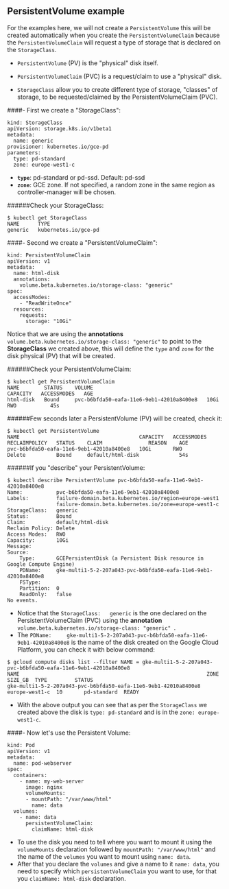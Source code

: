 ## PersistentVolume example

For the examples here, we will not create a `PersistentVolume` this will be created automatically when you create the `PersistentVolumeClaim` because the `PersistentVolumeClaim` will request a type of storage that is declared on the `StorageClass`.

- `PersistentVolume` (PV) is the "physical" disk itself.

- `PersistentVolumeClaim` (PVC) is a request/claim to use a "physical" disk.

- `StorageClass` allow you to create different type of storage, "classes" of storage, to be requested/claimed by the PersistentVolumeClaim (PVC).

####- First we create a "StorageClass":
```
kind: StorageClass
apiVersion: storage.k8s.io/v1beta1
metadata:
  name: generic
provisioner: kubernetes.io/gce-pd
parameters:
  type: pd-standard
  zone: europe-west1-c
```

- **`type`**: pd-standard or pd-ssd. Default: pd-ssd
- **`zone`**: GCE zone. If not specified, a random zone in the same region as controller-manager will be chosen.

######Check your StorageClass:
```
$ kubectl get StorageClass
NAME      TYPE
generic   kubernetes.io/gce-pd   
```

####- Second we create a "PersistentVolumeClaim":
```
kind: PersistentVolumeClaim 
apiVersion: v1 
metadata: 
  name: html-disk
  annotations: 
    volume.beta.kubernetes.io/storage-class: "generic" 
spec: 
  accessModes: 
    - "ReadWriteOnce" 
  resources: 
    requests: 
      storage: "10Gi"
```

Notice that we are using the **annotations** `volume.beta.kubernetes.io/storage-class: "generic"` to point to the **StorageClass** we created above, this will define the `type` and `zone` for the disk physical (PV) that will be created.

######Check your PersistentVolumeClaim:
```
$ kubectl get PersistentVolumeClaim
NAME        STATUS    VOLUME                                     CAPACITY   ACCESSMODES   AGE
html-disk   Bound     pvc-b6bfda50-eafa-11e6-9eb1-42010a8400e8   10Gi       RWO           45s
```
######Few seconds later a PersistentVolume (PV) will be created, check it:
```
$ kubectl get PersistentVolume
NAME                                       CAPACITY   ACCESSMODES   RECLAIMPOLICY   STATUS    CLAIM               REASON    AGE
pvc-b6bfda50-eafa-11e6-9eb1-42010a8400e8   10Gi       RWO           Delete          Bound     default/html-disk             54s
```
######If you "describe" your PersistentVolume:
```
$ kubectl describe PersistentVolume pvc-b6bfda50-eafa-11e6-9eb1-42010a8400e8
Name:           pvc-b6bfda50-eafa-11e6-9eb1-42010a8400e8
Labels:         failure-domain.beta.kubernetes.io/region=europe-west1
                failure-domain.beta.kubernetes.io/zone=europe-west1-c
StorageClass:   generic
Status:         Bound
Claim:          default/html-disk
Reclaim Policy: Delete
Access Modes:   RWO
Capacity:       10Gi
Message:
Source:
    Type:       GCEPersistentDisk (a Persistent Disk resource in Google Compute Engine)
    PDName:     gke-multi1-5-2-207a043-pvc-b6bfda50-eafa-11e6-9eb1-42010a8400e8
    FSType:
    Partition:  0
    ReadOnly:   false
No events.
```
- Notice that the `StorageClass:   generic` is the one declared on the PersistentVolumeClaim (PVC) using the **annotation** `volume.beta.kubernetes.io/storage-class: "generic" `.
- The `PDName:     gke-multi1-5-2-207a043-pvc-b6bfda50-eafa-11e6-9eb1-42010a8400e8` is the name of the disk created on the Google Cloud Platform, you can check it with below command:

```
$ gcloud compute disks list --filter NAME = gke-multi1-5-2-207a043-pvc-b6bfda50-eafa-11e6-9eb1-42010a8400e8
NAME                                                             ZONE            SIZE_GB  TYPE         STATUS
gke-multi1-5-2-207a043-pvc-b6bfda50-eafa-11e6-9eb1-42010a8400e8  europe-west1-c  10       pd-standard  READY
```
- With the above output you can see that as per the `StorageClass` we created above the disk is `type: pd-standard` and is in the `zone: europe-west1-c`.

####- Now let's use the Persistent Volume:

```
kind: Pod
apiVersion: v1
metadata:
  name: pod-webserver
spec:
  containers:
    - name: my-web-server
      image: nginx
      volumeMounts:
      - mountPath: "/var/www/html"
        name: data
  volumes:
    - name: data
      persistentVolumeClaim:
        claimName: html-disk
```
- To use the disk you need to tell where you want to mount it using the `volumeMounts` declaration followed by `mountPath: "/var/www/html"` and the name of the `volumes` you want to mount using `name: data`.
- After that you declare the `volumes` and give a name to it `name: data`, you need to specify which `persistentVolumeClaim` you want to use, for that you `claimName: html-disk` declaration.

